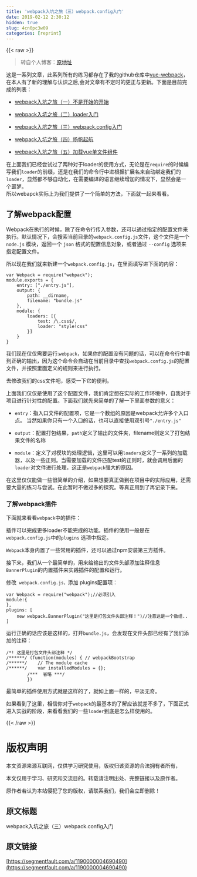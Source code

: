 ```yaml
---
title: 'webpack入坑之旅（三）webpack.config入门' 
date: 2019-02-12 2:30:12
hidden: true
slug: 4cn0pc3w09
categories: [reprint]
---
```


{{< raw >}}

                    
<blockquote><p>转自个人博客：<a href="http://guowenfh.github.io/2016/03/24/vue-webpack-03-config/" rel="nofollow noreferrer" target="_blank">原地址</a></p></blockquote>
<p>这是一系列文章，此系列所有的练习都存在了我的github仓库中<a href="https://github.com/guowenfh/vue-webpack" rel="nofollow noreferrer" target="_blank">vue-webpack</a>，在本人有了新的理解与认识之后,会对文章有不定时的更正与更新。下面是目前完成的列表：</p>
<ul>
<li><p><a href="http://guowenfh.github.io/2016/03/24/vue-webpack-01-base/" rel="nofollow noreferrer" target="_blank">webpack入坑之旅（一）不是开始的开始</a></p></li>
<li><p><a href="http://guowenfh.github.io/2016/03/24/vue-webpack-02-deploy/" rel="nofollow noreferrer" target="_blank">webpack入坑之旅（二）loader入门</a></p></li>
<li><p><a href="http://guowenfh.github.io/2016/03/24/vue-webpack-03-config/" rel="nofollow noreferrer" target="_blank">webpack入坑之旅（三）webpack.config入门</a></p></li>
<li><p><a href="http://guowenfh.github.io/2016/03/24/vue-webpack-04-custom/" rel="nofollow noreferrer" target="_blank">webpack入坑之旅（四）扬帆起航</a></p></li>
<li><p><a href="http://guowenfh.github.io/2016/03/25/vue-webpack-05-vue/" rel="nofollow noreferrer" target="_blank">webpack入坑之旅（五）加载vue单文件组件</a></p></li>
</ul>
<p>在上面我们已经尝试过了两种对于loader的使用方式，无论是在<code>require</code>的时候编写我们<code>loader</code>的前缀，还是在我们的命令行中进根据扩展名来自动绑定我们的<code>loader</code>，显然都不够自动化，在需要编译的语言继续增加的情况下，显然会是一个噩梦。<br>所以webapck实际上为我们提供了一个简单的方法，下面就一起来看看。</p>
<h2 id="articleHeader0">了解webpack配置</h2>
<p>Webpack在执行的时候，除了在命令行传入参数，还可以通过指定的配置文件来执行。默认情况下，会搜索当前目录的<code>webpack.config.js</code>文件，这个文件是一个 <code>node.js</code> 模块，返回一个 <code>json</code> 格式的配置信息对象，或者通过 <code>--config</code> 选项来指定配置文件。</p>
<p>所以现在我们就来新建一个<code>webpack.config.js</code>，在里面填写进下面的内容：</p>
<div class="widget-codetool" style="display:none;">
      <div class="widget-codetool--inner">
      <span class="selectCode code-tool" data-toggle="tooltip" data-placement="top" title="" data-original-title="全选"></span>
      <span type="button" class="copyCode code-tool" data-toggle="tooltip" data-placement="top" data-clipboard-text="var Webpack = require(&quot;webpack&quot;);
module.exports = {
    entry: [&quot;./entry.js&quot;],
    output: {
        path: __dirname,
        filename: &quot;bundle.js&quot;
    },
    module: {
        loaders: [{
            test: /\.css$/,
            loader: &quot;style!css&quot;
        }]
    }
}" title="" data-original-title="复制"></span>
      <span type="button" class="saveToNote code-tool" data-toggle="tooltip" data-placement="top" title="" data-original-title="放进笔记"></span>
      </div>
      </div><pre class="javascript hljs"><code class="js"><span class="hljs-keyword">var</span> Webpack = <span class="hljs-built_in">require</span>(<span class="hljs-string">"webpack"</span>);
<span class="hljs-built_in">module</span>.exports = {
    <span class="hljs-attr">entry</span>: [<span class="hljs-string">"./entry.js"</span>],
    <span class="hljs-attr">output</span>: {
        <span class="hljs-attr">path</span>: __dirname,
        <span class="hljs-attr">filename</span>: <span class="hljs-string">"bundle.js"</span>
    },
    <span class="hljs-attr">module</span>: {
        <span class="hljs-attr">loaders</span>: [{
            <span class="hljs-attr">test</span>: <span class="hljs-regexp">/\.css$/</span>,
            <span class="hljs-attr">loader</span>: <span class="hljs-string">"style!css"</span>
        }]
    }
}</code></pre>
<p>我们现在仅仅需要运行:<code>webpack</code>，如果你的配置没有问题的话，可以在命令行中看到正确的输出，因为这个命令会自动在当前目录中查找<code>webpack.config.js</code>的配置文件，并按照里面定义的规则来进行执行。</p>
<p>去修改我们的css文件吧，感受一下它的便利。</p>
<p>上面我们仅仅是使用了这个配置文件，我们肯定想在实际的工作环境中，自我对于项目进行针对性的配置。下面我们就先来简单的了解一下里面参数的意义：</p>
<ul>
<li><p><code>entry</code>：指入口文件的配置项，它是一个数组的原因是webpack允许多个入口点。 当然如果你只有一个入口的话，也可以直接使用双引号<code>"./entry.js"</code></p></li>
<li><p><code>output</code>：配置打包结果，<code>path</code>定义了输出的文件夹，filename则定义了打包结果文件的名称</p></li>
<li><p><code>module</code>：定义了对模块的处理逻辑，这里可以用<code>loaders</code>定义了一系列的加载器，以及一些正则。当需要加载的文件匹配test的正则时，就会调用后面的<code>loader</code>对文件进行处理，这正是<code>webpack</code>强大的原因。</p></li>
</ul>
<p>在这里仅仅能做一些很简单的介绍，如果想要真正做到在项目中的实际应用，还需要大量的练习与尝试。在此暂时不做过多的探究。等真正用到了再记录下来。</p>
<h3 id="articleHeader1">了解webpack插件</h3>
<p>下面就来看看<code>webpack</code>中的插件：</p>
<p>插件可以完成更多loader不能完成的功能。插件的使用一般是在<code>webpack.config.js</code>中的<code>plugins</code> 选项中指定。</p>
<p><code>Webpack</code>本身内置了一些常用的插件，还可以通过npm安装第三方插件。</p>
<p>接下来，我们从一个最简单的，用来给输出的文件头部添加注释信息<code>BannerPlugin</code>的内置插件来实践插件的配置和运行。</p>
<p>修改<code> webpack.config.js，</code>添加 plugins配置项：</p>
<div class="widget-codetool" style="display:none;">
      <div class="widget-codetool--inner">
      <span class="selectCode code-tool" data-toggle="tooltip" data-placement="top" title="" data-original-title="全选"></span>
      <span type="button" class="copyCode code-tool" data-toggle="tooltip" data-placement="top" data-clipboard-text="var Webpack = require(&quot;webpack&quot;);//必须引入
module:{
},
plugins: [
    new webpack.BannerPlugin(&quot;这里是打包文件头部注释！&quot;)//注意这是一个数组..
]" title="" data-original-title="复制"></span>
      <span type="button" class="saveToNote code-tool" data-toggle="tooltip" data-placement="top" title="" data-original-title="放进笔记"></span>
      </div>
      </div><pre class="javascript hljs"><code class="js"><span class="hljs-keyword">var</span> Webpack = <span class="hljs-built_in">require</span>(<span class="hljs-string">"webpack"</span>);<span class="hljs-comment">//必须引入</span>
<span class="hljs-built_in">module</span>:{
},
<span class="hljs-attr">plugins</span>: [
    <span class="hljs-keyword">new</span> webpack.BannerPlugin(<span class="hljs-string">"这里是打包文件头部注释！"</span>)<span class="hljs-comment">//注意这是一个数组..</span>
]</code></pre>
<p>运行正确的话应该是这样的，打开<code>bundle.js</code>，会发现在文件头部已经有了我们添加的注释：</p>
<div class="widget-codetool" style="display:none;">
      <div class="widget-codetool--inner">
      <span class="selectCode code-tool" data-toggle="tooltip" data-placement="top" title="" data-original-title="全选"></span>
      <span type="button" class="copyCode code-tool" data-toggle="tooltip" data-placement="top" data-clipboard-text="/*! 这里是打包文件头部注释 */
/******/ (function(modules) { // webpackBootstrap
/******/    // The module cache
/******/    var installedModules = {};
        /***  省略 ***/
        })" title="" data-original-title="复制"></span>
      <span type="button" class="saveToNote code-tool" data-toggle="tooltip" data-placement="top" title="" data-original-title="放进笔记"></span>
      </div>
      </div><pre class="javascript hljs"><code class="js"><span class="hljs-comment">/*! 这里是打包文件头部注释 */</span>
<span class="hljs-comment">/******/</span> (<span class="hljs-function"><span class="hljs-keyword">function</span>(<span class="hljs-params">modules</span>) </span>{ <span class="hljs-comment">// webpackBootstrap</span>
<span class="hljs-comment">/******/</span>    <span class="hljs-comment">// The module cache</span>
<span class="hljs-comment">/******/</span>    <span class="hljs-keyword">var</span> installedModules = {};
        <span class="hljs-comment">/***  省略 ***/</span>
        })</code></pre>
<p>最简单的插件使用方式就是这样的了，就如上面一样的，平淡无奇。</p>
<p>如果看到了这里，相信你对于<code>webpack</code>的最基本的了解应该就差不多了，下面正式进入实战的阶段，来看看我们的一些<code>loader</code>到底是怎么样使用的。</p>

                
{{< /raw >}}

# 版权声明
本文资源来源互联网，仅供学习研究使用，版权归该资源的合法拥有者所有，

本文仅用于学习、研究和交流目的。转载请注明出处、完整链接以及原作者。

原作者若认为本站侵犯了您的版权，请联系我们，我们会立即删除！

## 原文标题
webpack入坑之旅（三）webpack.config入门

## 原文链接
[https://segmentfault.com/a/1190000004690490](https://segmentfault.com/a/1190000004690490)

